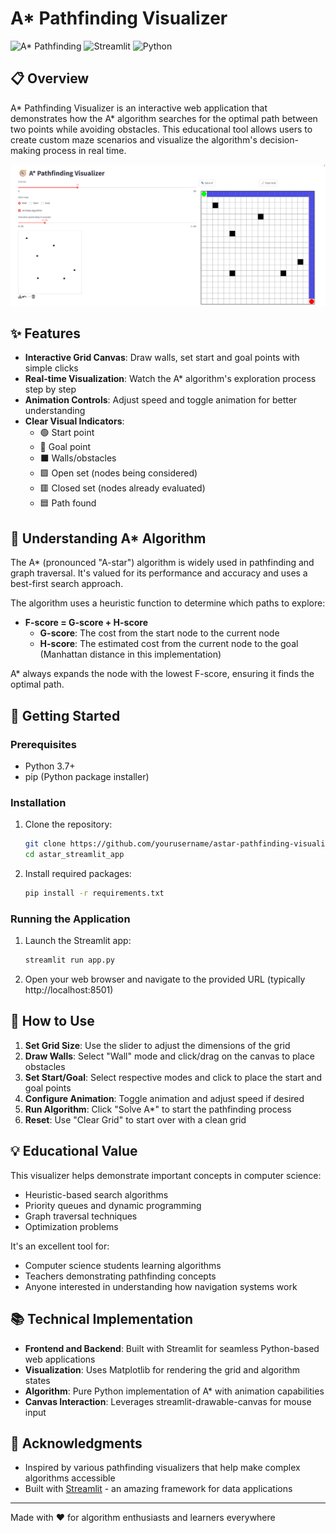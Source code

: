 # A* Pathfinding Visualizer

![A* Pathfinding](https://img.shields.io/badge/Algorithm-A*%20Pathfinding-brightgreen)
![Streamlit](https://img.shields.io/badge/Framework-Streamlit-ff4b4b)
![Python](https://img.shields.io/badge/Language-Python-blue)

## 📋 Overview

A* Pathfinding Visualizer is an interactive web application that demonstrates how the A* algorithm searches for the optimal path between two points while avoiding obstacles. This educational tool allows users to create custom maze scenarios and visualize the algorithm's decision-making process in real time.

![alt text](image.png)

## ✨ Features

- **Interactive Grid Canvas**: Draw walls, set start and goal points with simple clicks
- **Real-time Visualization**: Watch the A* algorithm's exploration process step by step
- **Animation Controls**: Adjust speed and toggle animation for better understanding
- **Clear Visual Indicators**:
  - 🟢 Start point
  - 🔴 Goal point
  - ⬛ Walls/obstacles
  - 🟩 Open set (nodes being considered)
  - 🟥 Closed set (nodes already evaluated)
  - 🟦 Path found

## 🧠 Understanding A* Algorithm

The A* (pronounced "A-star") algorithm is widely used in pathfinding and graph traversal. It's valued for its performance and accuracy and uses a best-first search approach.

The algorithm uses a heuristic function to determine which paths to explore:

- **F-score = G-score + H-score**
  - **G-score**: The cost from the start node to the current node
  - **H-score**: The estimated cost from the current node to the goal (Manhattan distance in this implementation)

A* always expands the node with the lowest F-score, ensuring it finds the optimal path.

## 🚀 Getting Started

### Prerequisites

- Python 3.7+
- pip (Python package installer)

### Installation

1. Clone the repository:
   ```bash
   git clone https://github.com/yourusername/astar-pathfinding-visualizer.git
   cd astar_streamlit_app
   ```

2. Install required packages:
   ```bash
   pip install -r requirements.txt
   ```

### Running the Application

1. Launch the Streamlit app:
   ```bash
   streamlit run app.py
   ```

2. Open your web browser and navigate to the provided URL (typically http://localhost:8501)

## 📝 How to Use

1. **Set Grid Size**: Use the slider to adjust the dimensions of the grid
2. **Draw Walls**: Select "Wall" mode and click/drag on the canvas to place obstacles
3. **Set Start/Goal**: Select respective modes and click to place the start and goal points
4. **Configure Animation**: Toggle animation and adjust speed if desired
5. **Run Algorithm**: Click "Solve A*" to start the pathfinding process
6. **Reset**: Use "Clear Grid" to start over with a clean grid

## 💡 Educational Value

This visualizer helps demonstrate important concepts in computer science:
- Heuristic-based search algorithms
- Priority queues and dynamic programming
- Graph traversal techniques
- Optimization problems

It's an excellent tool for:
- Computer science students learning algorithms
- Teachers demonstrating pathfinding concepts
- Anyone interested in understanding how navigation systems work

## 📚 Technical Implementation

- **Frontend and Backend**: Built with Streamlit for seamless Python-based web applications
- **Visualization**: Uses Matplotlib for rendering the grid and algorithm states
- **Algorithm**: Pure Python implementation of A* with animation capabilities
- **Canvas Interaction**: Leverages streamlit-drawable-canvas for mouse input

## 🙏 Acknowledgments

- Inspired by various pathfinding visualizers that help make complex algorithms accessible
- Built with [Streamlit](https://streamlit.io/) - an amazing framework for data applications

---

Made with ❤️ for algorithm enthusiasts and learners everywhere
